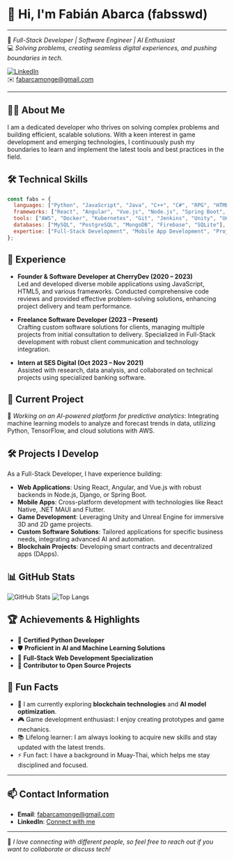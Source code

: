 # 👋 Hi, I'm Fabián Abarca (fabsswd)

---

🚀 *Full-Stack Developer | Software Engineer | AI Enthusiast*  
💻 *Solving problems, creating seamless digital experiences, and pushing boundaries in tech.*

[![LinkedIn](https://img.shields.io/badge/LinkedIn-Connect-blue)](https://www.linkedin.com/in/fabarcamonge/)  
✉️ [fabarcamonge@gmail.com](mailto:fabarcamonge@gmail.com)

---

## 🧑‍💻 About Me
I am a dedicated developer who thrives on solving complex problems and building efficient, scalable solutions. With a keen interest in game development and emerging technologies, I continuously push my boundaries to learn and implement the latest tools and best practices in the field.

## 🛠️ Technical Skills
```javascript
const fabs = {
  languages: ["Python", "JavaScript", "Java", "C++", "C#", "RPG", "HTML5", "CSS", "TypeScript", "PHP", "SQL", "Go", "Swift"],
  frameworks: ["React", "Angular", "Vue.js", "Node.js", "Spring Boot", "Django", "Flask", "TensorFlow", ".NET"],
  tools: ["AWS", "Docker", "Kubernetes", "Git", "Jenkins", "Unity", "Unreal Engine", "Blender", "IBM i", "Postman"],
  databases: ["MySQL", "PostgreSQL", "MongoDB", "Firebase", "SQLite"],
  expertise: ["Full-Stack Development", "Mobile App Development", "Project Management", "Code Review", "Agile SCRUM"]
};
```

## 💼 Experience
- **Founder & Software Developer at CherryDev (2020 – 2023)**  
  Led and developed diverse mobile applications using JavaScript, HTML5, and various frameworks. Conducted comprehensive code reviews and provided effective problem-solving solutions, enhancing project delivery and team performance.

- **Freelance Software Developer (2023 – Present)**  
  Crafting custom software solutions for clients, managing multiple projects from initial consultation to delivery. Specialized in Full-Stack development with robust client communication and technology integration.

- **Intern at SES Digital (Oct 2023 – Nov 2021)**  
  Assisted with research, data analysis, and collaborated on technical projects using specialized banking software.

## 🔧 Current Project
🎯 *Working on an AI-powered platform for predictive analytics*: Integrating machine learning models to analyze and forecast trends in data, utilizing Python, TensorFlow, and cloud solutions with AWS.

## 🛠️ Projects I Develop
As a Full-Stack Developer, I have experience building:
- **Web Applications**: Using React, Angular, and Vue.js with robust backends in Node.js, Django, or Spring Boot.
- **Mobile Apps**: Cross-platform development with technologies like React Native, .NET MAUI and Flutter.
- **Game Development**: Leveraging Unity and Unreal Engine for immersive 3D and 2D game projects.
- **Custom Software Solutions**: Tailored applications for specific business needs, integrating advanced AI and automation.
- **Blockchain Projects**: Developing smart contracts and decentralized apps (DApps).

## 📊 GitHub Stats
![GitHub Stats](https://github-readme-stats.vercel.app/api?username=fabsswd&show_icons=true&theme=radical)
![Top Langs](https://github-readme-stats.vercel.app/api/top-langs/?username=fabsswd&layout=compact&theme=radical)

## 🏆 Achievements & Highlights
- 🥇 **Certified Python Developer**
- 🛡️ **Proficient in AI and Machine Learning Solutions**
- 🏅 **Full-Stack Web Development Specialization**
- 🌟 **Contributor to Open Source Projects**

## 🦄 Fun Facts
- 🌱 I am currently exploring **blockchain technologies** and **AI model optimization**.
- 🎮 Game development enthusiast: I enjoy creating prototypes and game mechanics.
- 📚 Lifelong learner: I am always looking to acquire new skills and stay updated with the latest trends.
- ⚡ Fun fact: I have a background in Muay-Thai, which helps me stay disciplined and focused.

---

## 📫 Contact Information
- **Email**: [fabarcamonge@gmail.com](mailto:fabarcamonge@gmail.com)
- **LinkedIn**: [Connect with me](https://www.linkedin.com/in/fabarcamonge/)

---
🤝 *I love connecting with different people, so feel free to reach out if you want to collaborate or discuss tech!*
